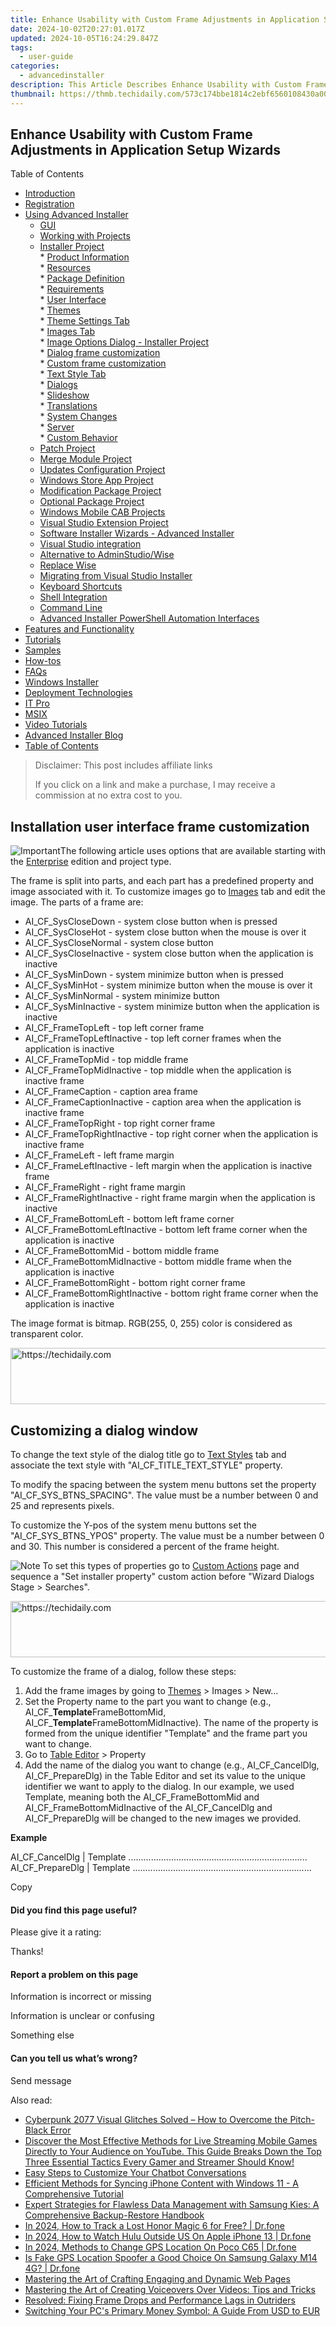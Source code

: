 ```yaml
---
title: Enhance Usability with Custom Frame Adjustments in Application Setup Wizards
date: 2024-10-02T20:27:01.017Z
updated: 2024-10-05T16:24:29.847Z
tags:
  - user-guide
categories:
  - advancedinstaller
description: This Article Describes Enhance Usability with Custom Frame Adjustments in Application Setup Wizards
thumbnail: https://thmb.techidaily.com/573c174bbe1814c2ebf6560108430a00295460b2589a6751d5b34e698171f0aa.jpg
---
```


## Enhance Usability with Custom Frame Adjustments in Application Setup Wizards

Table of Contents

* [Introduction](https://tools.techidaily.com/advancedinstaller/products/)
* [Registration](https://tools.techidaily.com/advancedinstaller/products/)
* [Using Advanced Installer](https://tools.techidaily.com/advancedinstaller/products/)  
   * [GUI](https://tools.techidaily.com/advancedinstaller/products/)  
   * [Working with Projects](https://tools.techidaily.com/advancedinstaller/products/)  
   * [Installer Project](https://tools.techidaily.com/advancedinstaller/products/)  
         * [Product Information](https://tools.techidaily.com/advancedinstaller/products/)  
         * [Resources](https://tools.techidaily.com/advancedinstaller/products/)  
         * [Package Definition](https://tools.techidaily.com/advancedinstaller/products/)  
         * [Requirements](https://tools.techidaily.com/advancedinstaller/products/)  
         * [User Interface](https://tools.techidaily.com/advancedinstaller/products/)  
                  * [Themes](https://tools.techidaily.com/advancedinstaller/products/)  
                              * [Theme Settings Tab](https://tools.techidaily.com/advancedinstaller/products/)  
                              * [Images Tab](https://tools.techidaily.com/advancedinstaller/products/)  
                                             * [Image Options Dialog - Installer Project](https://tools.techidaily.com/advancedinstaller/products/)  
                                             * [Dialog frame customization](https://tools.techidaily.com/advancedinstaller/products/)  
                                             * [Custom frame customization](https://tools.techidaily.com/advancedinstaller/products/)  
                              * [Text Style Tab](https://tools.techidaily.com/advancedinstaller/products/)  
                  * [Dialogs](https://tools.techidaily.com/advancedinstaller/products/)  
                  * [Slideshow](https://tools.techidaily.com/advancedinstaller/products/)  
                  * [Translations](https://tools.techidaily.com/advancedinstaller/products/)  
         * [System Changes](https://tools.techidaily.com/advancedinstaller/products/)  
         * [Server](https://tools.techidaily.com/advancedinstaller/products/)  
         * [Custom Behavior](https://tools.techidaily.com/advancedinstaller/products/)  
   * [Patch Project](https://tools.techidaily.com/advancedinstaller/products/)  
   * [Merge Module Project](https://tools.techidaily.com/advancedinstaller/products/)  
   * [Updates Configuration Project](https://tools.techidaily.com/advancedinstaller/products/)  
   * [Windows Store App Project](https://tools.techidaily.com/advancedinstaller/products/)  
   * [Modification Package Project](https://tools.techidaily.com/advancedinstaller/products/)  
   * [Optional Package Project](https://tools.techidaily.com/advancedinstaller/products/)  
   * [Windows Mobile CAB Projects](https://tools.techidaily.com/advancedinstaller/products/)  
   * [Visual Studio Extension Project](https://tools.techidaily.com/advancedinstaller/products/)  
   * [Software Installer Wizards - Advanced Installer](https://tools.techidaily.com/advancedinstaller/products/)  
   * [Visual Studio integration](https://tools.techidaily.com/advancedinstaller/products/)  
   * [Alternative to AdminStudio/Wise](https://tools.techidaily.com/advancedinstaller/products/)  
   * [Replace Wise](https://tools.techidaily.com/advancedinstaller/products/)  
   * [Migrating from Visual Studio Installer](https://tools.techidaily.com/advancedinstaller/products/)  
   * [Keyboard Shortcuts](https://tools.techidaily.com/advancedinstaller/products/)  
   * [Shell Integration](https://tools.techidaily.com/advancedinstaller/products/)  
   * [Command Line](https://tools.techidaily.com/advancedinstaller/products/)  
   * [Advanced Installer PowerShell Automation Interfaces](https://tools.techidaily.com/advancedinstaller/products/)
* [Features and Functionality](https://tools.techidaily.com/advancedinstaller/products/)
* [Tutorials](https://tools.techidaily.com/advancedinstaller/products/)
* [Samples](https://tools.techidaily.com/advancedinstaller/products/)
* [How-tos](https://tools.techidaily.com/advancedinstaller/products/)
* [FAQs](https://tools.techidaily.com/advancedinstaller/products/)
* [Windows Installer](https://tools.techidaily.com/advancedinstaller/products/)
* [Deployment Technologies](https://tools.techidaily.com/advancedinstaller/products/)
* [IT Pro](https://tools.techidaily.com/advancedinstaller/products/)
* [MSIX](https://tools.techidaily.com/advancedinstaller/products/)
* [Video Tutorials](https://tools.techidaily.com/advancedinstaller/products/)
* [Advanced Installer Blog](https://tools.techidaily.com/advancedinstaller/products/)
* [Table of Contents](https://tools.techidaily.com/advancedinstaller/products/)

>  Disclaimer: This post includes affiliate links
>
>  If you click on a link and make a purchase, I may receive a commission at no extra cost to you.
>

## Installation user interface frame customization

![Important](https://cdn.advancedinstaller.com/svg/common/IconMessageInfo.svg)The following article uses options that are available starting with the [Enterprise](https://tools.techidaily.com/advancedinstaller/products/) edition and project type.

The frame is split into parts, and each part has a predefined property and image associated with it. To customize images go to [Images](https://tools.techidaily.com/advancedinstaller/products/) tab and edit the image. The parts of a frame are: 

* AI\_CF\_SysCloseDown - system close button when is pressed
* AI\_CF\_SysCloseHot - system close button when the mouse is over it
* AI\_CF\_SysCloseNormal - system close button
* AI\_CF\_SysCloseInactive - system close button when the application is inactive
* AI\_CF\_SysMinDown - system minimize button when is pressed
* AI\_CF\_SysMinHot - system minimize button when the mouse is over it
* AI\_CF\_SysMinNormal - system minimize button
* AI\_CF\_SysMinInactive - system minimize button when the application is inactive
* AI\_CF\_FrameTopLeft - top left corner frame
* AI\_CF\_FrameTopLeftInactive - top left corner frames when the application is inactive
* AI\_CF\_FrameTopMid - top middle frame
* AI\_CF\_FrameTopMidInactive - top middle when the application is inactive frame
* AI\_CF\_FrameCaption - caption area frame
* AI\_CF\_FrameCaptionInactive - caption area when the application is inactive frame
* AI\_CF\_FrameTopRight - top right corner frame
* AI\_CF\_FrameTopRightInactive - top right corner when the application is inactive frame
* AI\_CF\_FrameLeft - left frame margin
* AI\_CF\_FrameLeftInactive - left margin when the application is inactive frame
* AI\_CF\_FrameRight - right frame margin
* AI\_CF\_FrameRightInactive - right frame margin when the application is inactive
* AI\_CF\_FrameBottomLeft - bottom left frame corner
* AI\_CF\_FrameBottomLeftInactive - bottom left frame corner when the application is inactive
* AI\_CF\_FrameBottomMid - bottom middle frame
* AI\_CF\_FrameBottomMidInactive - bottom middle frame when the application is inactive
* AI\_CF\_FrameBottomRight - bottom right corner frame
* AI\_CF\_FrameBottomRightInactive - bottom right frame corner when the application is inactive

 The image format is bitmap. RGB(255, 0, 255) color is considered as transparent color. 

<!-- affiliate ads begin -->
<a href="https://zebaoaffiliateprogram.pxf.io/c/5597632/2137976/21526" target="_top" id="2137976">
  <img src="//a.impactradius-go.com/display-ad/21526-2137976" border="0" alt="https://techidaily.com" width="728" height="90"/>
</a>
<img height="0" width="0" src="https://zebaoaffiliateprogram.pxf.io/i/5597632/2137976/21526" style="position:absolute;visibility:hidden;" border="0" />
<!-- affiliate ads end -->

## Customizing a dialog window

 To change the text style of the dialog title go to [Text Styles](https://tools.techidaily.com/advancedinstaller/products/) tab and associate the text style with "AI\_CF\_TITLE\_TEXT\_STYLE" property.

 To modify the spacing between the system menu buttons set the property "AI\_CF\_SYS\_BTNS\_SPACING". The value must be a number between 0 and 25 and represents pixels. 

 To customize the Y-pos of the system menu buttons set the "AI\_CF\_SYS\_BTNS\_YPOS" property. The value must be a number between 0 and 30\. This number is considered a percent of the frame height. 

![Note](https://cdn.advancedinstaller.com/svg/common/IconMessageNote.svg) To set this types of properties go to [Custom Actions](https://tools.techidaily.com/advancedinstaller/products/) page and sequence a "Set installer property" custom action before "Wizard Dialogs Stage > Searches". 

<!-- affiliate ads begin -->
<a href="https://unicoeye.pxf.io/c/5597632/2134230/18498" target="_top" id="2134230">
  <img src="//a.impactradius-go.com/display-ad/18498-2134230" border="0" alt="https://techidaily.com" width="728" height="90"/>
</a>
<img height="0" width="0" src="https://unicoeye.pxf.io/i/5597632/2134230/18498" style="position:absolute;visibility:hidden;" border="0" />
<!-- affiliate ads end -->

To customize the frame of a dialog, follow these steps:

1. Add the frame images by going to [Themes](https://tools.techidaily.com/advancedinstaller/products/) \> Images > New...
2. Set the Property name to the part you want to change (e.g., AI\_CF\_**Template**FrameBottomMid, AI\_CF\_**Template**FrameBottomMidInactive). The name of the property is formed from the unique identifier "Template" and the frame part you want to change.
3. Go to [Table Editor](https://tools.techidaily.com/advancedinstaller/products/) \> Property
4. Add the name of the dialog you want to change (e.g., AI\_CF\_CancelDlg, AI\_CF\_PrepareDlg) in the Table Editor and set its value to the unique identifier we want to apply to the dialog. In our example, we used Template, meaning both the AI\_CF\_FrameBottomMid and AI\_CF\_FrameBottomMidInactive of the AI\_CF\_CancelDlg and AI\_CF\_PrepareDlg will be changed to the new images we provided.

**Example**

AI_CF_CancelDlg                       | Template
.......................................................................
AI_CF_PrepareDlg                      | Template
.......................................................................

Copy

#### Did you find this page useful?

Please give it a rating:

 Thanks!

#### Report a problem on this page

Information is incorrect or missing

Information is unclear or confusing

Something else

#### Can you tell us what’s wrong?

Send message

<ins class="adsbygoogle"
     style="display:block"
     data-ad-format="autorelaxed"
     data-ad-client="ca-pub-7571918770474297"
     data-ad-slot="1223367746"></ins>

<ins class="adsbygoogle"
     style="display:block"
     data-ad-client="ca-pub-7571918770474297"
     data-ad-slot="8358498916"
     data-ad-format="auto"
     data-full-width-responsive="true"></ins>

<span class="atpl-alsoreadstyle">Also read:</span>
<div><ul>
<li><a href="https://win-answers.techidaily.com/cyberpunk-2077-visual-glitches-solved-how-to-overcome-the-pitch-black-error/"><u>Cyberpunk 2077 Visual Glitches Solved – How to Overcome the Pitch-Black Error</u></a></li>
<li><a href="https://fox-ssl.techidaily.com/discover-the-most-effective-methods-for-live-streaming-mobile-games-directly-to-your-audience-on-youtube-this-guide-breaks-down-the-top-three-essential-tact1/"><u>Discover the Most Effective Methods for Live Streaming Mobile Games Directly to Your Audience on YouTube. This Guide Breaks Down the Top Three Essential Tactics Every Gamer and Streamer Should Know!</u></a></li>
<li><a href="https://fox-ssl.techidaily.com/easy-steps-to-customize-your-chatbot-conversations/"><u>Easy Steps to Customize Your Chatbot Conversations</u></a></li>
<li><a href="https://fox-ssl.techidaily.com/efficient-methods-for-syncing-iphone-content-with-windows-11-a-comprehensive-tutorial/"><u>Efficient Methods for Syncing iPhone Content with Windows 11 - A Comprehensive Tutorial</u></a></li>
<li><a href="https://fox-ssl.techidaily.com/expert-strategies-for-flawless-data-management-with-samsung-kies-a-comprehensive-backup-restore-handbook/"><u>Expert Strategies for Flawless Data Management with Samsung Kies: A Comprehensive Backup-Restore Handbook</u></a></li>
<li><a href="https://android-location-track.techidaily.com/in-2024-how-to-track-a-lost-honor-magic-6-for-free-drfone-by-drfone-virtual-android/"><u>In 2024, How to Track a Lost Honor Magic 6 for Free? | Dr.fone</u></a></li>
<li><a href="https://phone-solutions.techidaily.com/in-2024-how-to-watch-hulu-outside-us-on-apple-iphone-13-drfone-by-drfone-virtual-ios/"><u>In 2024, How to Watch Hulu Outside US On Apple iPhone 13 | Dr.fone</u></a></li>
<li><a href="https://phone-solutions.techidaily.com/in-2024-methods-to-change-gps-location-on-poco-c65-drfone-by-drfone-virtual-android/"><u>In 2024, Methods to Change GPS Location On Poco C65 | Dr.fone</u></a></li>
<li><a href="https://phone-solutions.techidaily.com/is-fake-gps-location-spoofer-a-good-choice-on-samsung-galaxy-m14-4g-drfone-by-drfone-virtual-android/"><u>Is Fake GPS Location Spoofer a Good Choice On Samsung Galaxy M14 4G? | Dr.fone</u></a></li>
<li><a href="https://fox-ssl.techidaily.com/mastering-the-art-of-crafting-engaging-and-dynamic-web-pages/"><u>Mastering the Art of Crafting Engaging and Dynamic Web Pages</u></a></li>
<li><a href="https://fox-ssl.techidaily.com/mastering-the-art-of-creating-voiceovers-over-videos-tips-and-tricks/"><u>Mastering the Art of Creating Voiceovers Over Videos: Tips and Tricks</u></a></li>
<li><a href="https://program-issues.techidaily.com/resolved-fixing-frame-drops-and-performance-lags-in-outriders/"><u>Resolved: Fixing Frame Drops and Performance Lags in Outriders</u></a></li>
<li><a href="https://win-solutions.techidaily.com/switching-your-pcs-primary-money-symbol-a-guide-from-usd-to-eur/"><u>Switching Your PC's Primary Money Symbol: A Guide From USD to EUR</u></a></li>
</ul></div>

